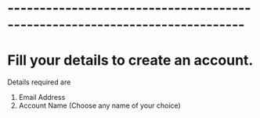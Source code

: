 # ---------------------------------------------------------------------------
# Fill your details to create an account. 

Details required are 
  1. Email Address 
  2. Account Name (Choose any name of your choice)

